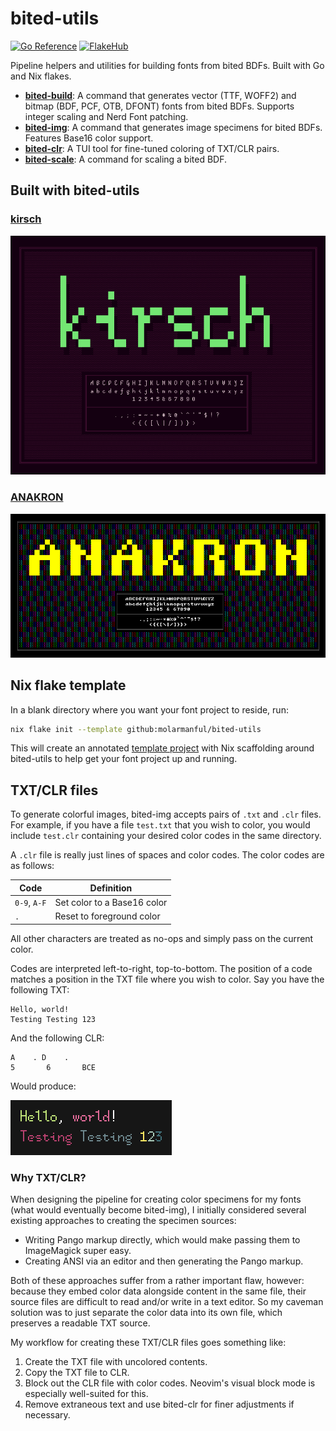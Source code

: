 # bited-utils

[![Go Reference](https://pkg.go.dev/badge/github.com/molarmanful/bited-utils.svg)](https://pkg.go.dev/github.com/molarmanful/bited-utils)
[![FlakeHub](https://img.shields.io/endpoint?url=https://flakehub.com/f/molarmanful/bited-utils/badge)](https://flakehub.com/flake/molarmanful/bited-utils)

Pipeline helpers and utilities for building fonts from bited BDFs. Built with Go
and Nix flakes.

- [**bited-build**](https://pkg.go.dev/github.com/molarmanful/bited-utils/bited-build):
  A command that generates vector (TTF, WOFF2) and bitmap (BDF, PCF, OTB, DFONT)
  fonts from bited BDFs. Supports integer scaling and Nerd Font patching.
- [**bited-img**](https://pkg.go.dev/github.com/molarmanful/bited-utils/bited-img):
  A command that generates image specimens for bited BDFs. Features Base16 color
  support.
- [**bited-clr**](https://pkg.go.dev/github.com/molarmanful/bited-utils/bited-clr):
  A TUI tool for fine-tuned coloring of TXT/CLR pairs.
- [**bited-scale**](https://pkg.go.dev/github.com/molarmanful/bited-utils/bited-scale):
  A command for scaling a bited BDF.

## Built with bited-utils

### [kirsch](https://github.com/molarmanful/kirsch)

![kirsch](https://github.com/molarmanful/kirsch/blob/master/img/header.png)

### [ANAKRON](https://github.com/molarmanful/ANAKRON)

![ANAKRON](https://github.com/molarmanful/ANAKRON/blob/main/img/header.png)

## Nix flake template

In a blank directory where you want your font project to reside, run:

```bash
nix flake init --template github:molarmanful/bited-utils
```

This will create an annotated [template project](template) with Nix scaffolding
around bited-utils to help get your font project up and running.

## TXT/CLR files

To generate colorful images, bited-img accepts pairs of `.txt` and `.clr` files.
For example, if you have a file `test.txt` that you wish to color, you would
include `test.clr` containing your desired color codes in the same directory.

A `.clr` file is really just lines of spaces and color codes. The color codes
are as follows:

| Code         | Definition                  |
| ------------ | --------------------------- |
| `0-9`, `A-F` | Set color to a Base16 color |
| `.`          | Reset to foreground color   |

All other characters are treated as no-ops and simply pass on the current color.

Codes are interpreted left-to-right, top-to-bottom. The position of a code
matches a position in the TXT file where you wish to color. Say you have the
following TXT:

```
Hello, world!
Testing Testing 123
```

And the following CLR:

```
A    . D    .
5       6       BCE
```

Would produce:

![TXT/CLR output](assets/txtclr_example.png)

### Why TXT/CLR?

When designing the pipeline for creating color specimens for my fonts (what
would eventually become bited-img), I initially considered several existing
approaches to creating the specimen sources:

- Writing Pango markup directly, which would make passing them to ImageMagick
  super easy.
- Creating ANSI via an editor and then generating the Pango markup.

Both of these approaches suffer from a rather important flaw, however: because
they embed color data alongside content in the same file, their source files are
difficult to read and/or write in a text editor. So my caveman solution was to
just separate the color data into its own file, which preserves a readable TXT
source.

My workflow for creating these TXT/CLR files goes something like:

1. Create the TXT file with uncolored contents.
1. Copy the TXT file to CLR.
1. Block out the CLR file with color codes. Neovim's visual block mode is
   especially well-suited for this.
1. Remove extraneous text and use bited-clr for finer adjustments if necessary.
